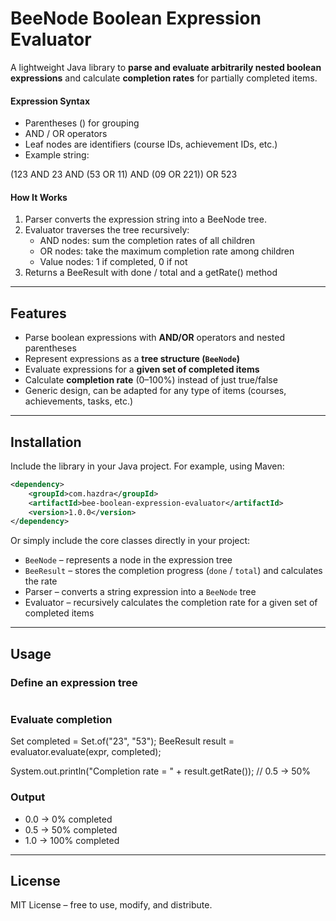 # BeeNode Boolean Expression Evaluator

A lightweight Java library to **parse and evaluate arbitrarily nested boolean expressions** and calculate **completion rates** for partially completed items.

#### Expression Syntax

- Parentheses () for grouping
- AND / OR operators
- Leaf nodes are identifiers (course IDs, achievement IDs, etc.)
- Example string:

(123 AND 23 AND (53 OR 11) AND (09 OR 221)) OR 523

#### How It Works

1. Parser converts the expression string into a BeeNode tree.
2. Evaluator traverses the tree recursively:
    - AND nodes: sum the completion rates of all children
    - OR nodes: take the maximum completion rate among children
    - Value nodes: 1 if completed, 0 if not
3. Returns a BeeResult with done / total and a getRate() method

---

## Features

- Parse boolean expressions with **AND/OR** operators and nested parentheses
- Represent expressions as a **tree structure (`BeeNode`)**
- Evaluate expressions for a **given set of completed items**
- Calculate **completion rate** (0–100%) instead of just true/false
- Generic design, can be adapted for any type of items (courses, achievements, tasks, etc.)

---

## Installation

Include the library in your Java project. For example, using Maven:

```xml
<dependency>
    <groupId>com.hazdra</groupId>
    <artifactId>bee-boolean-expression-evaluator</artifactId>
    <version>1.0.0</version>
</dependency>

```

Or simply include the core classes directly in your project:

- `BeeNode` – represents a node in the expression tree
- `BeeResult` – stores the completion progress (`done` / `total`) and calculates the rate
- Parser – converts a string expression into a `BeeNode` tree
- Evaluator – recursively calculates the completion rate for a given set of completed items

---

## Usage

### Define an expression tree

```java

```

### Evaluate completion

Set<String> completed = Set.of("23", "53");
BeeResult result = evaluator.evaluate(expr, completed);

System.out.println("Completion rate = " + result.getRate()); // 0.5 → 50%

### Output

- 0.0 → 0% completed
- 0.5 → 50% completed
- 1.0 → 100% completed

---



## License

MIT License – free to use, modify, and distribute.
